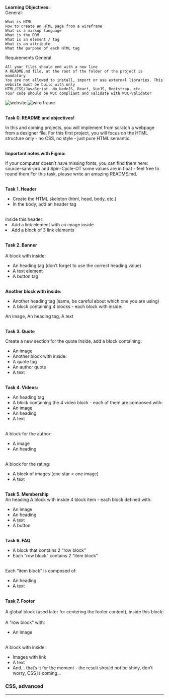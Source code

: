 <b> Learning Objectives:</b>
<br> General:<br>

    What is HTML
    How to create an HTML page from a wireframe
    What is a markup language
    What is the DOM
    What is an element / tag
    What is an attribute
    What the purpose of each HTML tag

Requirements
General

    All your files should end with a new line
    A README.md file, at the root of the folder of the project is mandatory
    You are not allowed to install, import or use external libraries. This website must be build with only         
    HTML/CSS/JavaScript. No NodeJS, React, VueJS, Bootstrap, etc.
    Your code should be W3C compliant and validate with W3C-Validator

<img src="Images/website.jpg" alt="website">
<img src="Images/frame.jpg" alt="wire frame">

<br><b>Task 0. README and objectives!<br></b>
<p>In this and coming projects, you will implement from scratch a webpage from a designer file.
For this first project, you will focus on the HTML structure only - no CSS, no style - just pure HTML semantic.</p>

<br><b>Important notes with Figma:<br></b>

<p>if your computer doesn’t have missing fonts, you can find them here: source-sans-pro and Spin-Cycle-OT
some values are in float - feel free to round them
For this task, please write an amazing README.md.</p>


<br><b>Task 1. Header<br></b>
<ul>
<li>Create the HTML skeleton (html, head, body, etc.)</li>
<li>In the body, add an header tag</li>
</ul>
<br>Inside this header:</li><br>
</ul>
<li>Add a link element with an image inside</li>
<li>Add a block of 3 link elements</li>
</ul>



<br><b>Task 2. Banner<br></b>
<br>A block with inside:<br>
<ul>
<li>An heading tag (don’t forget to use the correct heading value)</li>
<li>A text element</li>
<li>A button tag</li>
</ul>

<br><b>Another block with inside:<br></b>
<ul>
<li>Another heading tag (same, be careful about which one you are using)</li>
<li>A block containing 4 blocks - each block with inside:</li>
</ul>
An image, An heading tag, A text



<br><b>Task 3. Quote<br></b>
<p>Create a new section for the quote
Inside, add a block containing:</p>
<ul>
<li>An image</li>
<li>Another block with inside:</li>
<li>A quote tag</li>
<li>An author quote</li>
<li>A text</li>
</ul>

<br><b>Task 4. Videos:<br></b>
<ul>
<li>An heading tag</li>
<li>A block containing the 4 video block - each of them are composed with:</li>
<li>An image</li>
<li>An heading</li>
<li>A text</li>
</ul>

<br>A block for the author:<br>
<ul>
<li>A image</li>
<li>An heading</li>
</ul>

<br>A block for the rating:<br>
<ul>
<li>A block of images (one star = one image)</li>
<li>A text</li>
</ul>

<br><b>Task 5. Membership<br></b>
An heading
A block with inside 4 block item - each block defined with:
<ul>
<li>An image</li>
<li>An heading</li>
<li>A text</li>
<li>A button</li>
</ul>

<br><b>Task 6. FAQ<br></b>
<ul>
<li>A block that contains 2 “row block”</li>
<li>Each “row block” contains 2 “item block”</li>
</ul>

<br>Each “item block” is composed of:<br>
<ul>
<li>An heading</li>
<li>A text</li>
</ul>

<br><b>Task 7. Footer<br></b>
<br>A global block (used later for centering the footer content), inside this block:<br>
<br>A “row block” with:<br>
<ul>
<li>An image</li>
</ul>
<br>A block with inside:<br>
<ul>
<li>Images with link</li>
<li>A text</li>
<li>And… that’s it for the moment - the result should not be shiny, don’t worry, CSS is coming…</li>
</ul>



### CSS, advanced
------------------------------------

